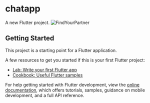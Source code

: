 # chatapp

A new Flutter project.
![FindYourPartner](https://github.com/F4fazil/FindYourPartner/assets/96938666/5817a4d5-91b5-430c-b3bf-cede18ec70bb)


## Getting Started

This project is a starting point for a Flutter application.

A few resources to get you started if this is your first Flutter project:

- [Lab: Write your first Flutter app](https://docs.flutter.dev/get-started/codelab)
- [Cookbook: Useful Flutter samples](https://docs.flutter.dev/cookbook)

For help getting started with Flutter development, view the
[online documentation](https://docs.flutter.dev/), which offers tutorials,
samples, guidance on mobile development, and a full API reference.
